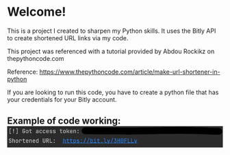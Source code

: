 # Welcome!

This is a project I created to sharpen my Python skills. It uses the Bitly API to create shortened URL links via my code. 

This project was referenced with a tutorial provided by Abdou Rockikz on thepythoncode.com

Reference: https://www.thepythoncode.com/article/make-url-shortener-in-python

If you are looking to run this code, you have to create a python file that has your credentials for your Bitly account. 

## Example of code working: ![screenshot](example.png)